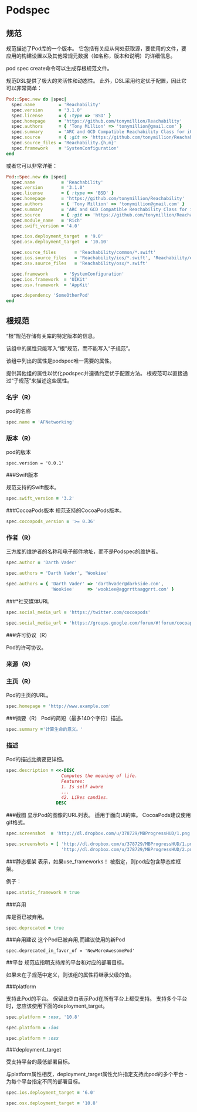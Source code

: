 # Podspec 

## 规范

规范描述了Pod库的一个版本。 它包括有关应从何处获取源，要使用的文件，要应用的构建设置以及其他常规元数据（如名称，版本和说明）的详细信息。

pod spec create命令可以生成存根规范文件。

规范DSL提供了极大的灵活性和动态性。 此外，DSL采用约定优于配置，因此它可以非常简单：

```ruby
Pod::Spec.new do |spec|
  spec.name         = 'Reachability'
  spec.version      = '3.1.0'
  spec.license      = { :type => 'BSD' }
  spec.homepage     = 'https://github.com/tonymillion/Reachability'
  spec.authors      = { 'Tony Million' => 'tonymillion@gmail.com' }
  spec.summary      = 'ARC and GCD Compatible Reachability Class for iOS and OS X.'
  spec.source       = { :git => 'https://github.com/tonymillion/Reachability.git', :tag => 'v3.1.0' }
  spec.source_files = 'Reachability.{h,m}'
  spec.framework    = 'SystemConfiguration'
end
```

或者它可以非常详细：

```ruby
Pod::Spec.new do |spec|
  spec.name          = 'Reachability'
  spec.version       = '3.1.0'
  spec.license       = { :type => 'BSD' }
  spec.homepage      = 'https://github.com/tonymillion/Reachability'
  spec.authors       = { 'Tony Million' => 'tonymillion@gmail.com' }
  spec.summary       = 'ARC and GCD Compatible Reachability Class for iOS and OS X.'
  spec.source        = { :git => 'https://github.com/tonymillion/Reachability.git', :tag => 'v3.1.0' }
  spec.module_name   = 'Rich'
  spec.swift_version = '4.0'

  spec.ios.deployment_target  = '9.0'
  spec.osx.deployment_target  = '10.10'

  spec.source_files       = 'Reachability/common/*.swift'
  spec.ios.source_files   = 'Reachability/ios/*.swift', 'Reachability/extensions/*.swift'
  spec.osx.source_files   = 'Reachability/osx/*.swift'

  spec.framework      = 'SystemConfiguration'
  spec.ios.framework  = 'UIKit'
  spec.osx.framework  = 'AppKit'

  spec.dependency 'SomeOtherPod'
end
```

## 根规范

“根”规范存储有关库的特定版本的信息。

该组中的属性只能写入“根”规范，而不能写入“子规范”。

该组中列出的属性是podspec唯一需要的属性。

提供其他组的属性以优化podspec并遵循约定优于配置方法。 根规范可以直接通过“子规范”来描述这些属性。

### 名字（R）

pod的名称

```ruby
spec.name = 'AFNetworking'
```

### 版本（R）

pod的版本

```
spec.version = '0.0.1'
```

###Swift版本

规范支持的Swift版本。

```ruby
spec.swift_version = '3.2'
```

###CocoaPods版本
规范支持的CocoaPods版本。

```ruby
spec.cocoapods_version = '>= 0.36'
```

### 作者（R）

三方库的维护者的名称和电子邮件地址，而不是Podspec的维护者。

```ruby
spec.author = 'Darth Vader'		
```

```ruby
spec.authors = 'Darth Vader', 'Wookiee'
```

```ruby
spec.authors = { 'Darth Vader' => 'darthvader@darkside.com',
                 'Wookiee'     => 'wookiee@aggrrttaaggrrt.com' }
```

###*社交媒体URL

```ruby
spec.social_media_url = 'https://twitter.com/cocoapods'
```

```ruby
spec.social_media_url = 'https://groups.google.com/forum/#!forum/cocoapods'
```

###许可协议（R）

Pod的许可协议。



### 来源（R）



### 主页（R）

Pod的主页的URL。

```ruby
spec.homepage = 'http://www.example.com'
```

###摘要（R）
Pod的简短（最多140个字符）描述。

```ruby
spec.summary ='计算生命的意义。'
```

### 描述

Pod的描述比摘要更详细。

```ruby
spec.description = <<-DESC
                     Computes the meaning of life.
                     Features:
                     1. Is self aware
                     ...
                     42. Likes candies.
                   DESC
```

###截图
显示Pod的图像的URL列表。 适用于面向UI的库。 CocoaPods建议使用gif格式。

```ruby
spec.screenshot  = 'http://dl.dropbox.com/u/378729/MBProgressHUD/1.png'
```

```ruby
spec.screenshots = [ 'http://dl.dropbox.com/u/378729/MBProgressHUD/1.png',
                     'http://dl.dropbox.com/u/378729/MBProgressHUD/2.png' ]
```

###静态框架
表示，如果use_frameworks！ 被指定，则pod应包含静态库框架。

例子：

```ruby
spec.static_framework = true
```

###弃用

库是否已被弃用。

```ruby
spec.deprecated = true
```

###弃用建议
这个Pod已被弃用,而建议使用的新Pod

```
spec.deprecated_in_favor_of = 'NewMoreAwesomePod'
```

##平台
规范应指明支持库的平台和对应的部署目标。

如果未在子规范中定义，则该组的属性将继承父级的值。

###platform

支持此Pod的平台。 保留此空白表示Pod在所有平台上都受支持。 支持多个平台时，您应该使用下面的deployment_target。

```ruby
spec.platform = :osx, '10.8'
```

```ruby
spec.platform = :ios
```

```ruby
spec.platform = :osx
```

###deployment_target

受支持平台的最低部署目标。

与platform属性相反，deployment_target属性允许指定支持此pod的多个平台 - 为每个平台指定不同的部署目标。

```ruby
spec.ios.deployment_target = '6.0'
```

```ruby
spec.osx.deployment_target = '10.8'
```